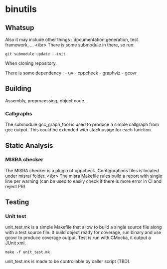 # binutils

## Whatsup

Also it may include other things : documentation generation,
test framework, ... <\br>
There is some submodule in there, so run:
```
git submodule update --init
```
When cloning repository.

There is some dependency :
    - uv
    - cppcheck
    - graphviz
    - gcovr

## Building

Assembly, preprocessing, object code.

### Callgraphs

The submodule gcc_graph_tool is used to produce a simple callgraph from gcc output.
This could be extended with stack usage for each function.

## Static Analysis

### MISRA checker

The MISRA checker is a plugin of cppcheck. Configurations files is located under misra/ folder. <\br>
The misra Makefile rules build a report with single line per warning (can be used to
easily check if there is more error in CI and reject PR)

## Testing

### Unit test

unit_test.mk is a simple Makefile that allow to build a single source file along with a test source file.
It build object ready for coverage, run binary and use gcovr to produce coverage output.
Test is run with CMocka, it output a JUnit xml.
```
make -f unit_test.mk
```
unit_test.mk is made to be controllable by caller script (TBD).
